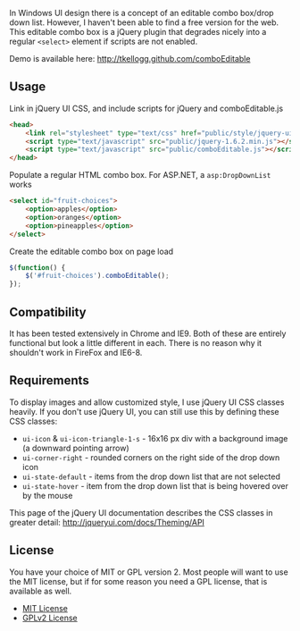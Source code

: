 In Windows UI design there is a concept of an editable combo box/drop down list. However, I haven't been able to find a free version for the web. This editable combo box is a jQuery plugin that degrades nicely into a regular `<select>` element if scripts are not enabled. 

Demo is available here: http://tkellogg.github.com/comboEditable

Usage
-----------------

Link in jQuery UI CSS, and include scripts for jQuery and comboEditable.js

```html
<head>
	<link rel="stylesheet" type="text/css" href="public/style/jquery-ui-1.8.16.custom.css">
	<script type="text/javascript" src="public/jquery-1.6.2.min.js"></script>
	<script type="text/javascript" src="public/comboEditable.js"></script>
</head>
```

Populate a regular HTML combo box. For ASP.NET, a `asp:DropDownList` works

```html
<select id="fruit-choices">
	<option>apples</option>
	<option>oranges</option>
	<option>pineapples</option>
</select>
```

Create the editable combo box on page load

```javascript
$(function() {
	$('#fruit-choices').comboEditable();
});
```

Compatibility
-----------------

It has been tested extensively in Chrome and IE9. Both of these are entirely functional but look a little different in each.
There is no reason why it shouldn't work in FireFox and IE6-8. 

Requirements
-----------------

To display images and allow customized style, I use jQuery UI CSS classes heavily. If you don't use jQuery UI,
you can still use this by defining these CSS classes:

* `ui-icon` & `ui-icon-triangle-1-s` - 16x16 px div with a background image (a downward pointing arrow)
* `ui-corner-right` - rounded corners on the right side of the drop down icon
* `ui-state-default` - items from the drop down list that are not selected
* `ui-state-hover` - item from the drop down list that is being hovered over by the mouse

This page of the jQuery UI documentation describes the CSS classes in greater detail: http://jqueryui.com/docs/Theming/API


License
-----------------

You have your choice of MIT or GPL version 2. Most people will want to use the MIT license, but if for some reason you need a GPL license, that is available as well.

* [MIT License](http://www.opensource.org/licenses/mit-license.php)
* [GPLv2 License](http://www.gnu.org/licenses/gpl-2.0.html)
